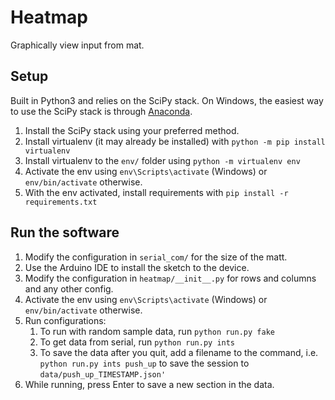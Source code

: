 # Heatmap
Graphically view input from mat.


## Setup
Built in Python3 and relies on the SciPy stack. On Windows, the easiest way to use the SciPy
stack is through [Anaconda](https://www.continuum.io/downloads).

1. Install the SciPy stack using your preferred method.
2. Install virtualenv (it may already be installed) with `python -m pip install virtualenv`
3. Install virtualenv to the `env/` folder using `python -m virtualenv env`
4. Activate the env using `env\Scripts\activate` (Windows) or `env/bin/activate` otherwise.
5. With the env activated, install requirements with `pip install -r requirements.txt`


## Run the software
1. Modify the configuration in `serial_com/` for the size of the matt.
2. Use the Arduino IDE to install the sketch to the device.
3. Modify the configuration in `heatmap/__init__.py` for rows and columns and any other config.
4. Activate the env using `env\Scripts\activate` (Windows) or `env/bin/activate` otherwise.
5. Run configurations:
    1. To run with random sample data, run `python run.py fake`
    2. To get data from serial, run `python run.py ints`
    3. To save the data after you quit, add a filename to the command, i.e. `python run.py ints push_up`
       to save the session to `data/push_up_TIMESTAMP.json'`
6. While running, press Enter to save a new section in the data.